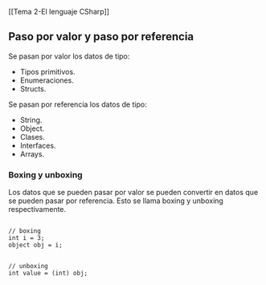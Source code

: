 [[Tema 2-El lenguaje CSharp]]

## Paso por valor y paso por referencia
Se pasan por valor los datos de tipo:
+ Tipos primitivos.
+ Enumeraciones.
+ Structs.

Se pasan por referencia los datos de tipo:
+ String.
+ Object.
+ Clases.
+ Interfaces.
+ Arrays.

### Boxing y unboxing
Los datos que se pueden pasar por valor se pueden convertir en datos que se pueden pasar por referencia. Esto se llama boxing y unboxing respectivamente.

```CSharp

// boxing
int i = 3;
object obj = i;


// unboxing
int value = (int) obj;
```